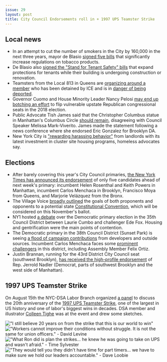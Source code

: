 ```yaml
---
issue: 29
layout: post
title: City Council Endorsements roll in + 1997 UPS Teamster Strike
---
```


## Local news
* In an attempt to cut the number of smokers in the City by 160,000 in the next three years, mayor de Blasio [signed five bills](https://patch.com/new-york/new-york-city/cigarettes-now-cost-least-13-nyc-anti-tobacco-bills-become-law) that significantly increase regulations on tobacco products.
* De Blasio also [signed the "Stand for Tenant Safety" bills](https://ny.curbed.com/2017/8/31/16233332/office-of-tenant-advocate-harassment-law) that expand protections for tenants while their building is undergoing construction or renovation.
* Teamsters from the Local 813 in Queens are [organizing around a member](http://teamsters.nyc/2017/08/29/stand-with-eber/) who has been detained by ICE and is in [danger of being deported](http://www.politico.com/states/new-york/city-hall/story/2017/08/29/elected-union-officials-ask-ice-to-release-long-island-man-facing-deportation-114187).
* Governor Cuomo and House Minority Leader Nancy Pelosi [may end up botching an effort](https://www.nytimes.com/2017/08/29/nyregion/congressional-races-cuomo-new-york-republicans.html) to flip vulnerable upstate Republican congressional seats in the 2018 election.
* Public Advocate Tish James said that the Christopher Columbus statue in Manhattan's Columbus Circle [should remain](http://observer.com/2017/08/nyc-public-advocate-christopher-columbus-statue/), disagreeing with Council Speaker Melissa Mark-Viverito. James made the statement following a news conference where she endorsed Eric Gonzalez for Brooklyn DA.
* New York City is ["rewarding harassing behavior"](http://gothamist.com/2017/08/29/landlords_rent_cluster_sites.php?_ga=2.126361037.1310296789.1503896726-632741876.1487979136) from landlords with its latest investment in cluster site housing programs, homeless advocates say.

## Elections
* After barely covering this year's City Council primaries, [the New York Times has announced its endorsement](https://www.nytimes.com/interactive/2017/09/01/opinion/editorials/city-council-endorsements.html) of only five candidates ahead of next week's primary: incumbent Helen Rosenthal and Keith Powers in Manhattan, incumbent Carlos Menchaca in Brooklyn, Francisco Moya from Queens, and Marjorie Velázquez from the Bronx.
* The Village Voice [broadly outlined](https://www.villagevoice.com/2017/08/31/new-york-is-about-to-vote-on-a-constitutional-convention-heres-why-you-should-care/) the goals of both proponents and opponents to a potential state [Constitutional Convention](http://www.politico.com/states/new-york/albany/story/2017/08/28/the-cause-of-the-1967-constitutional-convention-democratic-disarray-114159), which will be considered on this November's ballot.
* NY1 hosted [a debate](http://www.ny1.com/nyc/all-boroughs/decision-2017/2017/08/29/city-council-debate--housing-and-gentrification-in-brooklyn.html) over the Democratic primary election in the 35th Council District between Laurie Cumbo and challenger Ede Fox. Housing and gentrification were the main points of contention.
* The Democratic primary in the 38th Council District (Sunset Park) is seeing [a flood of campaign contributions](http://www.gothamgazette.com/city/7144-incumbent-brooklyn-city-council-rep-attempts-to-fend-off-prominent-challengers-menchaca) from developers and outside sources. Incumbent Carlos Menchaca faces some [prominent challengers](https://www.dnainfo.com/new-york/20170829/sunset-park/38th-district-city-council-race-carlos-menchaca) in this district, including Assembly Member Felix Ortiz.
* Justin Brannan, running for the 43rd District City Council seat (southwest Brooklyn), [has received the high-profile endorsement](https://www.dnainfo.com/new-york/20170829/sunset-park/38th-district-city-council-race-carlos-menchaca) of Rep. Jerrold Nadler (Democrat, parts of southwest Brooklyn and the west side of Manhattan).

## 1997 UPS Teamster Strike

On August 15th the NYC-DSA Labor Branch organized [a panel](https://www.facebook.com/nycdsa/videos/1945929855620443/) to discuss the 20th anniversary of the [1997 UPS Teamster Strike](https://jacobinmag.com/2017/08/ups-strike-teamsters-logistics-labor-unions-work), one of the largest in US history and one of labor's biggest wins in decades. DSA member and illustrator [Colleen Tighe](http://www.colleentigheart.com/) was at the event and drew some sketches.

!["I still believe 20 years on from the strike that this is our world to win"](https://gallery.mailchimp.com/6533003d659976f89bf858d09/images/2ec0b2ea-309e-4bd5-a3c0-36ecdd1f83f7.jpg)
!["Workers cannot improve their conditions without struggle. It is not the same for union officers." - David Levine](https://gallery.mailchimp.com/6533003d659976f89bf858d09/images/ccbb0dfb-caee-4119-8760-643553cd01a4.jpg)
!["What Ron did is plan the strikes... he knew he was going to take on UPS and wasn't afraid." - Time Sylvester](https://gallery.mailchimp.com/6533003d659976f89bf858d09/images/b37f9ebb-9a6f-449d-a6ed-d960f107a085.jpg)
!["They would tell you they didn't have time for part timers... we have to make sure we hold our leaders accountable." - Dave Loobie](https://gallery.mailchimp.com/6533003d659976f89bf858d09/images/2cf34429-b61e-4c10-85d5-54a429190f8c.jpg)
